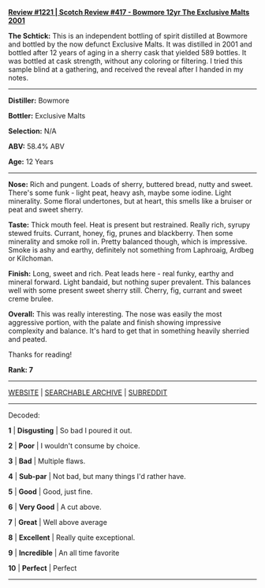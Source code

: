 
[**Review #1221 | Scotch Review #417 - Bowmore 12yr The Exclusive Malts 2001**]( https://t8ke.review/review-1221-bowmore-12yr-the-exclusive-malts-2001)

**The Schtick:** This is an independent bottling of spirit distilled at Bowmore and bottled by the now defunct Exclusive Malts. It was distilled in 2001 and bottled after 12 years of aging in a sherry cask that yielded 589 bottles. It was bottled at cask strength, without any coloring or filtering. I tried this sample blind at a gathering, and received the reveal after I handed in my notes. 

-----

**Distiller:** Bowmore 

**Bottler:** Exclusive Malts

**Selection:** N/A

**ABV:** 58.4% ABV

**Age:** 12 Years 

-----

**Nose:**  Rich and pungent. Loads of sherry, buttered bread, nutty and sweet. There's some funk - light peat, heavy ash, maybe some iodine. Light minerality. Some floral undertones, but at heart, this smells like a bruiser or peat and sweet sherry.  

**Taste:** Thick mouth feel. Heat is present but restrained. Really rich, syrupy stewed fruits. Currant, honey, fig, prunes and blackberry. Then some minerality and smoke roll in. Pretty balanced though, which is impressive. Smoke is ashy and earthy, definitely not something from Laphroaig, Ardbeg or Kilchoman. 

**Finish:** Long, sweet and rich. Peat leads here - real funky, earthy and mineral forward. Light bandaid, but nothing super prevalent. This balances well with some present sweet sherry still. Cherry, fig, currant and sweet creme brulee.

**Overall:** This was really interesting. The nose was easily the most aggressive portion, with the palate and finish showing impressive complexity and balance. It's hard to get that in something heavily sherried and peated. 

Thanks for reading!

**Rank: 7**



-----

[WEBSITE](https://t8ke.review) | [SEARCHABLE ARCHIVE](https://t8ke.review/review-archive/) | [SUBREDDIT](https://reddit.com/r/t8kereviews)

-----

Decoded:

**1** | **Disgusting** | So bad I poured it out.

**2** | **Poor** | I wouldn't consume by choice.

**3** | **Bad** | Multiple flaws.

**4** | **Sub-par** | Not bad, but many things I'd rather have.

**5** | **Good** | Good, just fine.

**6** | **Very Good** | A cut above.

**7** | **Great** | Well above average

**8** | **Excellent** | Really quite exceptional.

**9** | **Incredible** | An all time favorite

**10** | **Perfect** | Perfect

----


